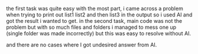 the first task was quite easy with the most part, i came across a problem when trying to print out list1 list2 and then list3 in the output so i used AI and got the result i wanted to get. in the second task, main code was not the problem but with so much files and folders i managed to mess one up (single folder was made incorrectly) but this was easy to resolve without AI.  

 and there are no cases where I got undesired answer from AI.